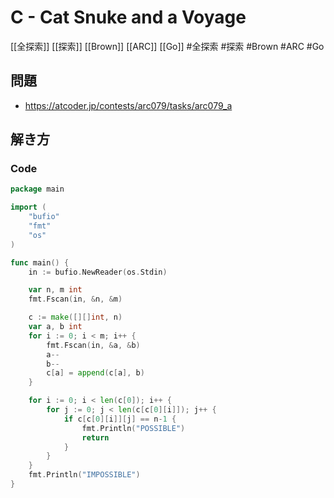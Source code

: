 # C - Cat Snuke and a Voyage
[[全探索]] [[探索]] [[Brown]] [[ARC]] [[Go]]
#全探索 #探索 #Brown #ARC #Go 

## 問題
- https://atcoder.jp/contests/arc079/tasks/arc079_a

## 解き方
### Code
```go
package main

import (
	"bufio"
	"fmt"
	"os"
)

func main() {
	in := bufio.NewReader(os.Stdin)

	var n, m int
	fmt.Fscan(in, &n, &m)

	c := make([][]int, n)
	var a, b int
	for i := 0; i < m; i++ {
		fmt.Fscan(in, &a, &b)
		a--
		b--
		c[a] = append(c[a], b)
	}

	for i := 0; i < len(c[0]); i++ {
		for j := 0; j < len(c[c[0][i]]); j++ {
			if c[c[0][i]][j] == n-1 {
				fmt.Println("POSSIBLE")
				return
			}
		}
	}
	fmt.Println("IMPOSSIBLE")
}
```
